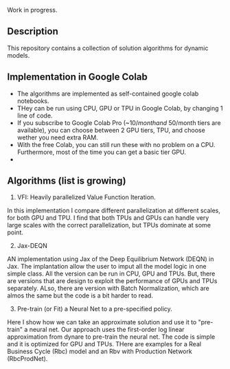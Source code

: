 Work in progress.

## Description
This repository contains a collection of solution algorithms for dynamic models. 

## Implementation in Google Colab
- The algorithms are implemented as self-contained google colab notebooks. 
- THey can be run using CPU, GPU or TPU in Google Colab, by changing 1 line of code. 
- If you subscribe to Google Colab Pro (~$10/month and ~$50/month tiers are available), you can choose between 2 GPU tiers, TPU, and choose wether you need extra RAM.
- With the free Colab, you can still run these with no problem on a CPU. Furthermore, most of the time you can get a basic tier GPU.
-  
## Algorithms (list is growing)

1. VFI: Heavily parallelized Value Function Iteration.

In this implementation I compare different parallelization at different scales, for both GPU and TPU. 
I find that both TPUs and GPUs can handle very large scales with the correct parallelization, but TPUs dominate at some point.


2. Jax-DEQN

AN implementation using Jax of the Deep Equilibrium Network (DEQN) in Jax.
The implantation allow the user to imput all the model logic in one simple class.
All the version can be run in CPU, GPU and TPUs. But, there are versions that are 
design to exploit the performance of GPUs and TPUs separately.
ALso, there are version with Batch Normalization, which are almos the same but the code 
is a bit harder to read.

3. Pre-train (or Fit) a Neural Net to a pre-specified policy.

Here I show how we can take an approximate solution
and use it to "pre-train" a neural net.
Our approach uses the first-order log linear approximation from dynare to pre-train the neural net.
The code is simple and it is optimized for GPU and TPUs.
THere are examples for a Real Business Cycle (Rbc) model and an Rbv with Production Network (RbcProdNet).




